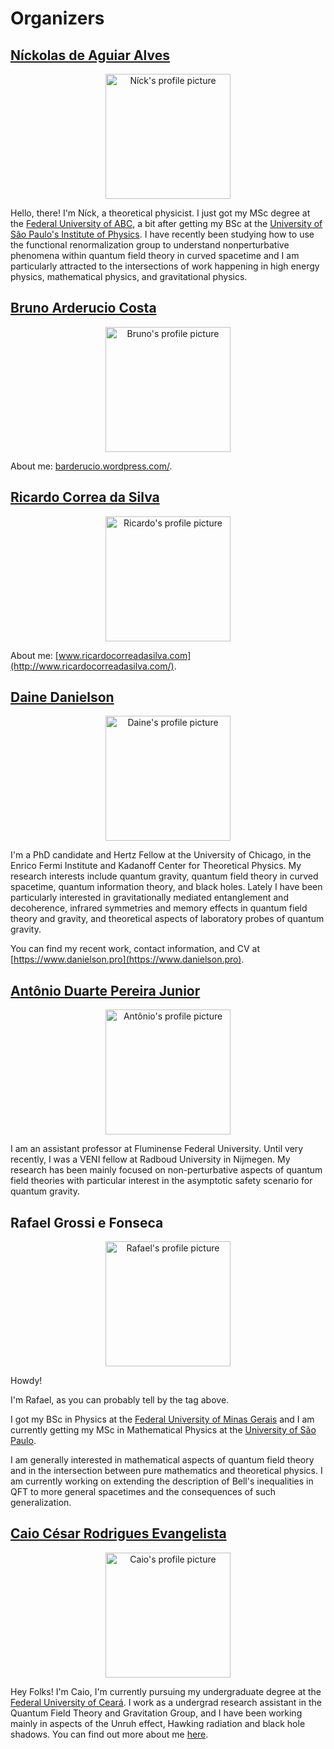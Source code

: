 # Organizers

## [Níckolas de Aguiar Alves](https://alves-nickolas.github.io/)

  <div align="center">
    <img src="https://bht50.github.io/organizers/pictures/nick.png" alt="Níck's profile picture" width="200" height="200">
  </div>

  Hello, there! I'm Níck, a theoretical physicist. I just got my MSc degree at the [Federal University of ABC](fisica.ufabc.edu.br/en/), a bit after getting my BSc at the [University of São Paulo's Institute of Physics](http://portal.if.usp.br/ifusp/en). I have recently been studying how to use the functional renormalization group to understand nonperturbative phenomena within quantum field theory in curved spacetime and I am particularly attracted to the intersections of work happening in high energy physics, mathematical physics, and gravitational physics.

## [Bruno Arderucio Costa](https://barderucio.wordpress.com/)

  <div align="center">
    <img src="https://bht50.github.io/organizers/pictures/bruno.png" alt="Bruno's profile picture" width="200" height="200">
  </div>

  About me: [barderucio.wordpress.com/](https://barderucio.wordpress.com/).

## [Ricardo Correa da Silva](http://www.ricardocorreadasilva.com/)

 <div align="center">
    <img src="https://bht50.github.io/organizers/pictures/ricardo.png" alt="Ricardo's profile picture" width="200" height="200">
  </div>

  About me: [www.ricardocorreadasilva.com](http://www.ricardocorreadasilva.com/).

## [Daine Danielson](https://www.danielson.pro)

  <div align="center">
    <img src="https://bht50.github.io/organizers/pictures/daine.png" alt="Daine's profile picture" width="200" height="200">
  </div>

I'm a PhD candidate and Hertz Fellow at the University of Chicago, in the Enrico Fermi Institute and Kadanoff Center for Theoretical Physics. My research interests include quantum gravity, quantum field theory in curved spacetime, quantum information theory, and black holes. Lately I have been particularly interested in gravitationally mediated entanglement and decoherence, infrared symmetries and memory effects in quantum field theory and gravity, and theoretical aspects of laboratory probes of quantum gravity.

You can find my recent work, contact information, and CV at [https://www.danielson.pro](https://www.danielson.pro).

## [Antônio Duarte Pereira Junior](https://sites.google.com/view/antoniodpj/)

  <div align="center">
    <img src="https://bht50.github.io/organizers/pictures/antonio.png" alt="Antônio's profile picture" width="200" height="200">
  </div>

  I am an assistant professor at Fluminense Federal University. Until very recently, I was a VENI fellow at Radboud University in Nijmegen. My research has been mainly focused on non-perturbative aspects of quantum field theories with particular interest in the asymptotic safety scenario for quantum gravity.

## Rafael Grossi e Fonseca

  <div align="center">
    <img src="https://bht50.github.io/organizers/pictures/rafael.png" alt="Rafael's profile picture" width="200" height="200">
  </div>

Howdy!

I'm Rafael, as you can probably tell by the tag above.

I got my BSc in Physics at the [Federal University of Minas Gerais](https://www.fisica.ufmg.br/en/home-page/) and I am currently getting my MSc in Mathematical Physics at the [University of São Paulo](http://portal.if.usp.br/ifusp/en).

I am generally interested in mathematical aspects of quantum field theory and in the intersection between pure mathematics and theoretical physics. I am currently working on extending the description of Bell's inequalities in QFT to more general spacetimes and the consequences of such generalization.

## [Caio César Rodrigues Evangelista](https://usingcaio.github.io/)

  <div align="center">
    <img src="https://bht50.github.io/organizers/pictures/caio.png" alt="Caio's profile picture" width="200" height="200">
  </div>

Hey Folks! I'm Caio, I'm currently pursuing my undergraduate degree at the [Federal University of Ceará](https://www.fisica.ufc.br/portal/en/front-page/). I work as a undergrad research assistant in the Quantum Field Theory and Gravitation Group, and I have been working mainly in aspects of the Unruh effect, Hawking radiation and black hole shadows. You can find out more about me [here](https://usingcaio.github.io/).
